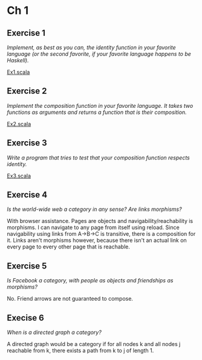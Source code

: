 # Ch 1

## Exercise 1
_Implement, as best as you can, the identity function in your favorite language (or the second favorite, if your favorite language happens to be Haskell)._

[Ex1.scala](./Ex1.scala)

## Exercise 2
_Implement the composition function in your favorite language. It takes two functions as arguments and returns a function that is their composition._

[Ex2.scala](./Ex2.scala)

## Exercise 3
_Write a program that tries to test that your composition function respects identity._

[Ex3.scala](./Ex3.scala)

## Exercise 4
_Is the world-wide web a category in any sense? Are links morphisms?_

With browser assistance. Pages are objects and navigability/reachability is morphisms. I can
navigate to any page from itself using reload. Since navigability using links from A->B->C is
transitive, there is a composition for it. Links aren't morphisms however, because
there isn't an actual link on every page to every other page that is reachable.

## Exercise 5
_Is Facebook a category, with people as objects and friendships as morphisms?_

No. Friend arrows are not guaranteed to compose.

## Execise 6
_When is a directed graph a category?_

A directed graph would be a category if for all nodes k and all nodes j reachable from
k, there exists a path from k to j of length 1.
